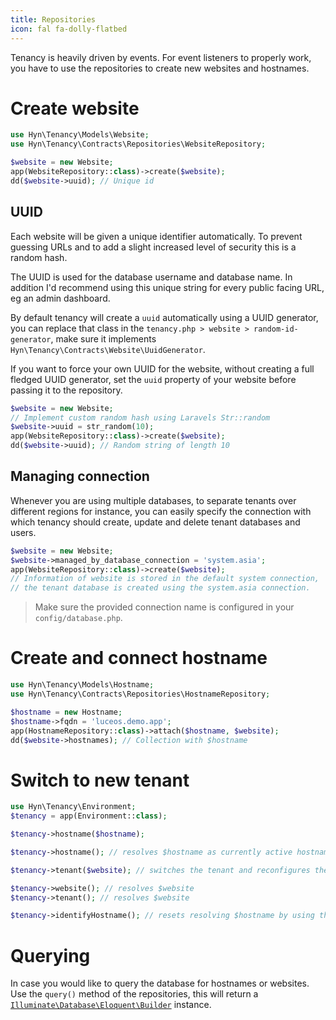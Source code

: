 ```yaml
---
title: Repositories
icon: fal fa-dolly-flatbed
---
```


Tenancy is heavily driven by events. For event listeners to properly work, you
have to use the repositories to create new websites and hostnames.

# Create website

```php
use Hyn\Tenancy\Models\Website;
use Hyn\Tenancy\Contracts\Repositories\WebsiteRepository;

$website = new Website;
app(WebsiteRepository::class)->create($website);
dd($website->uuid); // Unique id
```

## UUID

Each website will be given a unique identifier automatically. To prevent
guessing URLs and to add a slight increased level of security this is a
random hash. 

The UUID is used for the database username and database name. In addition
I'd recommend using this unique string for every public facing URL, eg
an admin dashboard.

By default tenancy will create a `uuid` automatically
using a UUID generator, you can replace that class in the 
`tenancy.php > website > random-id-generator`, make sure it implements
`Hyn\Tenancy\Contracts\Website\UuidGenerator`.

If you want to force your own UUID for the website, without creating a full
fledged UUID generator, set the `uuid` property of your website before passing
it to the repository. 

```php
$website = new Website;
// Implement custom random hash using Laravels Str::random
$website->uuid = str_random(10);
app(WebsiteRepository::class)->create($website);
dd($website->uuid); // Random string of length 10
```

## Managing connection

Whenever you are using multiple databases, to separate tenants over different
regions for instance, you can easily specify the connection with which tenancy
should create, update and delete tenant databases and users.

```php
$website = new Website;
$website->managed_by_database_connection = 'system.asia';
app(WebsiteRepository::class)->create($website);
// Information of website is stored in the default system connection,
// the tenant database is created using the system.asia connection.
```

> Make sure the provided connection name is configured in your `config/database.php`.


# Create and connect hostname

```php
use Hyn\Tenancy\Models\Hostname;
use Hyn\Tenancy\Contracts\Repositories\HostnameRepository;

$hostname = new Hostname;
$hostname->fqdn = 'luceos.demo.app';
app(HostnameRepository::class)->attach($hostname, $website);
dd($website->hostnames); // Collection with $hostname
```

# Switch to new tenant

```php
use Hyn\Tenancy\Environment;
$tenancy = app(Environment::class);

$tenancy->hostname($hostname);

$tenancy->hostname(); // resolves $hostname as currently active hostname

$tenancy->tenant($website); // switches the tenant and reconfigures the app

$tenancy->website(); // resolves $website
$tenancy->tenant(); // resolves $website

$tenancy->identifyHostname(); // resets resolving $hostname by using the Request
```

# Querying

In case you would like to query the database for hostnames or websites. Use the
`query()` method of the repositories, this will return a [`Illuminate\Database\Eloquent\Builder`][query-builder]
instance.

[query-builder]: https://laravel.com/docs/5.6/queries
